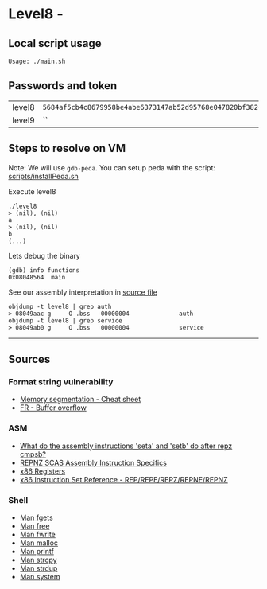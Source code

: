 # Level8 -

## Local script usage

```shell
Usage: ./main.sh
```

## Passwords and token

|        |                                                                    |
| ------ | ------------------------------------------------------------------ |
| level8 | `5684af5cb4c8679958be4abe6373147ab52d95768e047820bf382e44fa8d8fb9` |
| level9 | ``                                                                 |

## Steps to resolve on VM

Note: We will use `gdb-peda`. You can setup peda with the script: [scripts/installPeda.sh](../../scripts/installPeda.sh)

Execute level8

```shell
./level8
> (nil), (nil)
a
> (nil), (nil)
b
(...)
```

Lets debug the binary

```shell
(gdb) info functions
0x08048564  main
```

See our assembly interpretation in [source file](../source.c)

```
objdump -t level8 | grep auth
> 08049aac g     O .bss   00000004              auth
objdump -t level8 | grep service
> 08049ab0 g     O .bss   00000004              service

```

---

## Sources

### Format string vulnerability

- [Memory segmentation - Cheat sheet](https://www.0x0ff.info/wp-content/uploads/2015/12/buffer-overflow-memory-segmentation-cheat-sheet.png)
- [FR - Buffer overflow](https://beta.hackndo.com/buffer-overflow/)

### ASM

- [What do the assembly instructions 'seta' and 'setb' do after repz cmpsb?](https://stackoverflow.com/questions/44630262/what-do-the-assembly-instructions-seta-and-setb-do-after-repz-cmpsb/44630741)
- [REPNZ SCAS Assembly Instruction Specifics](https://stackoverflow.com/questions/26783797/repnz-scas-assembly-instruction-specifics)
- [x86 Registers](https://www.eecg.utoronto.ca/~amza/www.mindsec.com/files/x86regs.html)
- [x86 Instruction Set Reference - REP/REPE/REPZ/REPNE/REPNZ](https://c9x.me/x86/html/file_module_x86_id_279.html)

### Shell

- [Man fgets](https://linux.die.net/man/3/fgets)
- [Man free](https://linux.die.net/man/3/free)
- [Man fwrite](https://linux.die.net/man/3/fwrite)
- [Man malloc](https://linux.die.net/man/3/malloc)
- [Man printf](https://linux.die.net/man/3/printf)
- [Man strcpy](https://linux.die.net/man/3/strcpy)
- [Man strdup](https://linux.die.net/man/3/strdup)
- [Man system](https://linux.die.net/man/3/system)

